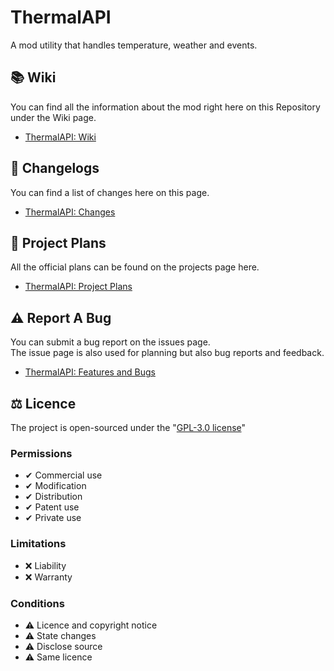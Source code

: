 # ThermalAPI
A mod utility that handles temperature, weather and events.

## 📚 Wiki
You can find all the information about the mod right here on this Repository under the Wiki page.
- [ThermalAPI: Wiki](https://github.com/northwesttrees-gaming/ThermalAPI/wiki)

## 📝 Changelogs
You can find a list of changes here on this page.
- [ThermalAPI: Changes](https://github.com/northwesttrees-gaming/ThermalAPI/wiki/Changes)

## 🧪 Project Plans
All the official plans can be found on the projects page here.
- [ThermalAPI: Project Plans](https://github.com/orgs/northwesttrees-gaming/projects/11)

## ⚠ Report A Bug
You can submit a bug report on the issues page.  
The issue page is also used for planning but also bug reports and feedback.
- [ThermalAPI: Features and Bugs](https://github.com/northwesttrees-gaming/ThermalAPI/issues)

## ⚖ Licence
The project is open-sourced under the "[GPL-3.0 license](https://github.com/northwesttrees-gaming/ThermalAPI/blob/main/LICENSE)"
### Permissions
- ✔ Commercial use
- ✔ Modification
- ✔ Distribution
- ✔ Patent use
- ✔ Private use
### Limitations
- ❌ Liability
- ❌ Warranty
### Conditions
- ⚠ Licence and copyright notice
- ⚠ State changes
- ⚠ Disclose source
- ⚠ Same licence
